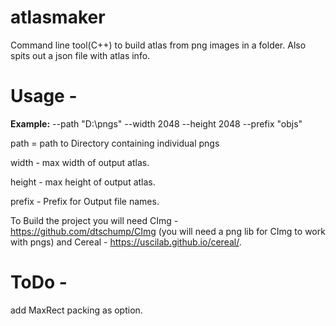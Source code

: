 # atlasmaker
Command line tool(C++) to build atlas from png images in a folder. Also spits out a json file with atlas info.

# Usage - 
**Example:**  --path  "D:\pngs" --width 2048 --height 2048  --prefix "objs"

path = path to Directory containing individual pngs

width - max width of output atlas.

height - max height of output atlas.

prefix - Prefix for Output file names.


To Build the project you will need CImg - https://github.com/dtschump/CImg (you will need a png lib for CImg to work with pngs) and Cereal - https://uscilab.github.io/cereal/.

# ToDo - 
add MaxRect packing as option.
